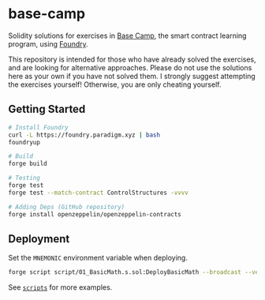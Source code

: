 # base-camp

Solidity solutions for exercises in [Base Camp](https://docs.base.org/base-camp/docs/welcome), the smart contract learning program, using [Foundry](https://github.com/foundry-rs/foundry).

This repository is intended for those who have already solved the exercises, and are looking for alternative approaches.
Please do not use the solutions here as your own if you have not solved them. I strongly suggest attempting the exercises yourself! Otherwise, you are only cheating yourself.


## Getting Started

```sh
# Install Foundry
curl -L https://foundry.paradigm.xyz | bash
foundryup

# Build
forge build

# Testing
forge test
forge test --match-contract ControlStructures -vvvv

# Adding Deps (GitHub repository)
forge install openzeppelin/openzeppelin-contracts
```

## Deployment

Set the `MNEMONIC` environment variable when deploying.

```sh
forge script script/01_BasicMath.s.sol:DeployBasicMath --broadcast --verify --rpc-url base-goerli
```

See [`scripts`](./script) for more examples.
